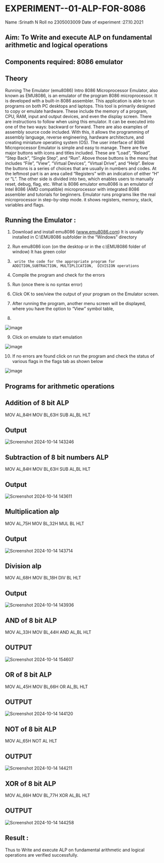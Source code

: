 # EXPERIMENT--01-ALP-FOR-8086
Name :Srinath N
Roll no 2305003009
Date of experiment :27.10.2021





## Aim: To Write and execute ALP on fundamental arithmetic and logical operations
## Components required: 8086  emulator 
## Theory 
Running The Emulator (emu8086) Intro 8086 Microprocessor Emulator, also known as EMU8086, is an emulator of the program 8086 microprocessor. It is developed with a built-in 8086 assembler. This application is able to run programs on both PC desktops and laptops. This tool is primarily designed to copy or emulate hardware. These include the memory of a program, CPU, RAM, input and output devices, and even the display screen. There are instructions to follow when using this emulator. It can be executed into one of the two ways: backward or forward. There are also examples of assembly source code included. With this, it allows the programming of assembly language, reverse engineering, hardware architecture, and creating miniature operating system (OS). The user interface of 8086 Microprocessor Emulator is simple and easy to manage. There are five major buttons with icons and titles included. These are “Load”, “Reload”, “Step Back”, “Single Step”, and “Run”. Above those buttons is the menu that includes “File”, “View”, “Virtual Devices”, “Virtual Drive”, and “Help”. Below the buttons is a series of choices that are usually in numbers and codes. At the leftmost part is an area called “Registers” with an indication of either “H” or “L”. The other side is divided into two, which enables users to manually reset, debug, flag, etc. What is 8086 emulator emu8086 is an emulator of Intel 8086 (AMD compatible) microprocessor with integrated 8086 assembler and tutorials for beginners. Emulator runs programs like the real microprocessor in step-by-step mode. it shows registers, memory, stack, variables and flags.


 ## Running the Emulator :
1.	Download and install emu8086 (www.emu8086.com) It is usually installed in C:\EMU8086 subfolder in the “Windows” directory
2.	  Run  emu8086 icon (on the desktop or in the c:\EMU8086 folder of window) It has green color 
 
 
3.		write the code for the appropriate program for ADDITION,SUBTRACTION, MULTIPLICATION,  DIVISION operations 

4.	 Compile the program and check for the errors 
5.	Run (once there is no syntax error) 

6.	Click OK to see/view the output of your program on the Emulator screen. 


7.	After running the program, another menu screen will be displayed, where you have the option to “View” symbol table,
8.	 


![image](https://user-images.githubusercontent.com/36288975/189273263-d65baae9-4b8f-4723-afb3-c0ffa4052b04.png)











9.	Click on emulate to start emulation 








![image](https://user-images.githubusercontent.com/36288975/189273273-9bb36ec1-e2e8-4892-8d35-37707332bfdc.png)








10.	If no errors are found click on run the program and check the status of various flags in the flags tab as shown below 






![image](https://user-images.githubusercontent.com/36288975/189273277-113a2a33-4a40-4ff8-95a5-ecd3a1f504fe.png)







## Programs for arithmetic  operations

## Addition  of 8 bit ALP 
MOV AL,84H
MOV BL,63H
SUB AL,BL
HLT
## Output  
 ![Screenshot 2024-10-14 143246](https://github.com/user-attachments/assets/9ffa907f-a0ca-4809-81af-e7b0d8f2e65f)

## Subtraction   of 8 bit numbers  ALP 
MOV AL,84H
MOV BL,63H
SUB AL,BL
HLT
## Output  
![Screenshot 2024-10-14 143611](https://github.com/user-attachments/assets/d7957db0-bafc-4e1a-88d5-0a7d2f4fe534)

## Multiplication alp 
MOV AL,75H
MOV BL,32H
MUL BL
HLT
 ## Output  
![Screenshot 2024-10-14 143714](https://github.com/user-attachments/assets/57c34200-5203-45a6-ad8d-58d95a87a63b)


## Division alp 
MOV AL,68H
MOV BL,18H
DIV BL
HLT

## Output  
![Screenshot 2024-10-14 143936](https://github.com/user-attachments/assets/33495ebb-a86f-4c8e-b48d-62eeed650e3e)

## AND of 8 bit ALP
MOV AL,33H
MOV BL,44H
AND AL,BL
HLT
## OUTPUT
![Screenshot 2024-10-14 154607](https://github.com/user-attachments/assets/deb588d6-84ea-42d3-86cf-60425e0a147c)
## OR of 8 bit ALP
MOV AL,45H
MOV BL,66H
OR AL,BL
HLT
## OUTPUT
![Screenshot 2024-10-14 144120](https://github.com/user-attachments/assets/162c7e13-6fde-41fd-9f66-25b93fd79f16)
## NOT of 8 bit ALP
MOV AL,65H
NOT AL
HLT
## OUTPUT
![Screenshot 2024-10-14 144211](https://github.com/user-attachments/assets/2ee2118f-afe8-45d4-a3c4-fb748382846d)
## XOR of 8 bit ALP
MOV AL,66H
MOV BL,77H
XOR AL,BL
HLT
## OUTPUT
![Screenshot 2024-10-14 144258](https://github.com/user-attachments/assets/1ecc815b-45af-40cd-b7f3-e488786fd555)
## Result :
Thus to Write and execute ALP on fundamental arithmetic and logical operations are verified
successfully.
 








